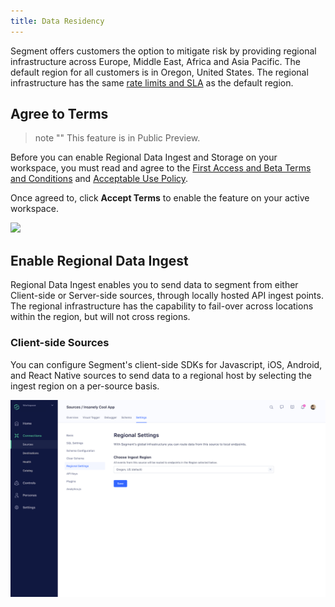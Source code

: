 ```yaml
---
title: Data Residency
---
```

Segment offers customers the option to mitigate risk by providing regional infrastructure across Europe, Middle East, Africa and Asia Pacific. The default region for all customers is in Oregon, United States. The regional infrastructure has the same [rate limits and SLA](/docs/connections/rate-limits/) as the default region.

## Agree to Terms

> note ""
> This feature is in Public Preview.

Before you can enable Regional Data Ingest and Storage on your workspace, you must read and agree to the [First Access and Beta Terms and Conditions](https://segment.com/legal/first-access-beta-preview/) and [Acceptable Use Policy](https://segment.com/legal/acceptable-use-policy/).

Once agreed to, click **Accept Terms** to enable the feature on your active workspace.

![](images/enable-regaional-ingest.png)

## Enable Regional Data Ingest

Regional Data Ingest enables you to send data to segment from either Client-side or Server-side sources, through locally hosted API ingest points. The regional infrastructure has the capability to fail-over across locations within the region, but will not cross regions.

### Client-side Sources

You can configure Segment's client-side SDKs for Javascript, iOS, Android, and React Native sources to send data to a regional host by selecting the ingest region on a per-source basis.

![](images/regional-ingest.png)

